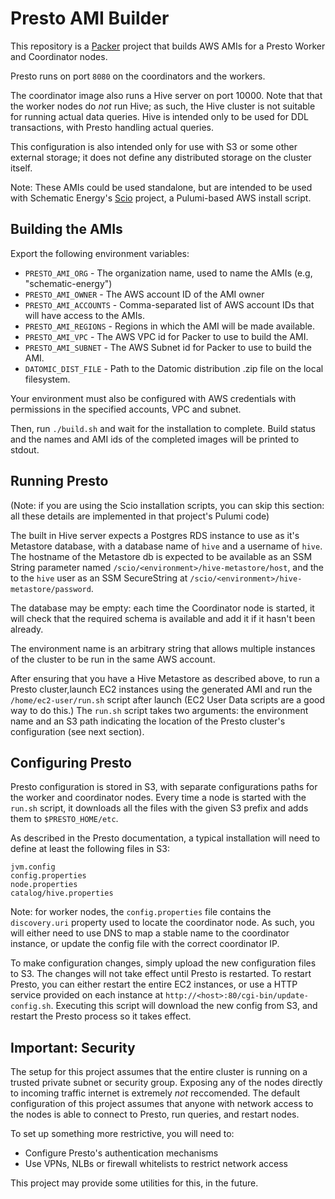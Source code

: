 # Presto AMI Builder

This repository is a [Packer](https://www.packer.io/) project that
builds AWS AMIs for a Presto Worker and Coordinator nodes.

Presto runs on port `8080` on the coordinators and the workers.

The coordinator image also runs a Hive server on port 10000. Note that
that the worker nodes do _not_ run Hive; as such, the Hive cluster is
not suitable for running actual data queries. Hive is intended only to
be used for DDL transactions, with Presto handling actual queries.

This configuration is also intended only for use with S3 or some other
external storage; it does not define any distributed storage on the
cluster itself.

Note: These AMIs could be used standalone, but are intended to be used
with Schematic Energy's
[Scio](https://github.com/schematic-energy/scio) project, a
Pulumi-based AWS install script.

## Building the AMIs

Export the following environment variables:

- `PRESTO_AMI_ORG` - The organization name, used to name the AMIs (e.g, "schematic-energy")
- `PRESTO_AMI_OWNER` - The AWS account ID of the AMI owner
- `PRESTO_AMI_ACCOUNTS` - Comma-separated list of AWS account IDs that will have access to the AMIs.
- `PRESTO_AMI_REGIONS` - Regions in which the AMI will be made available.
- `PRESTO_AMI_VPC` - The AWS VPC id for Packer to use to build the AMI.
- `PRESTO_AMI_SUBNET` - The AWS Subnet id for Packer to use to build the AMI.
- `DATOMIC_DIST_FILE` - Path to the Datomic distribution .zip file on
  the local filesystem.

Your environment must also be configured with AWS credentials with
permissions in the specified accounts, VPC and subnet.

Then, run `./build.sh` and wait for the installation to
complete. Build status and the names and AMI ids of the completed
images will be printed to stdout.

## Running Presto

(Note: if you are using the Scio installation scripts, you can skip
this section: all these details are implemented in that project's
Pulumi code)

The built in Hive server expects a Postgres RDS instance to use as
it's Metastore database, with a database name of `hive` and a username
of `hive`. The hostname of the Metastore db is expected to be
available as an SSM String parameter named
`/scio/<environment>/hive-metastore/host`, and the to the `hive` user as an
SSM SecureString at `/scio/<environment>/hive-metastore/password`.

The database may be empty: each time the Coordinator node is started,
it will check that the required schema is available and add it if it
hasn't been already.

The environment name is an arbitrary string that allows multiple
instances of the cluster to be run in the same AWS account.

After ensuring that you have a Hive Metastore as described above, to
run a Presto cluster,launch EC2 instances using the generated AMI and
run the `/home/ec2-user/run.sh` script after launch (EC2 User Data
scripts are a good way to do this.) The `run.sh` script takes two
arguments: the environment name and an S3 path indicating the location
of the Presto cluster's configuration (see next section).

## Configuring Presto

Presto configuration is stored in S3, with separate configurations
paths for the worker and coordinator nodes. Every time a node is
started with the `run.sh` script, it downloads all the files with the
given S3 prefix and adds them to `$PRESTO_HOME/etc`.

As described in the Presto documentation, a typical installation will
need to define at least the following files in S3:

```
jvm.config
config.properties
node.properties
catalog/hive.properties
```

Note: for worker nodes, the `config.properties` file contains the
`discovery.uri` property used to locate the coordinator node. As such,
you will either need to use DNS to map a stable name to the
coordinator instance, or update the config file with the correct
coordinator IP.

To make configuration changes, simply upload the new configuration
files to S3. The changes will not take effect until Presto is
restarted. To restart Presto, you can either restart the entire EC2
instances, or use a HTTP service provided on each instance at
`http://<host>:80/cgi-bin/update-config.sh`. Executing this script
will download the new config from S3, and restart the Presto process
so it takes effect.

## Important: Security

The setup for this project assumes that the entire cluster is running
on a trusted private subnet or security group. Exposing any of the
nodes directly to incoming traffic internet is extremely *not*
reccomended. The default configuration of this project assumes that
anyone with network access to the nodes is able to connect to Presto,
run queries, and restart nodes.

To set up something more restrictive, you will need to:

- Configure Presto's authentication mechanisms
- Use VPNs, NLBs or firewall whitelists to restrict network access

This project may provide some utilities for this, in the future.
